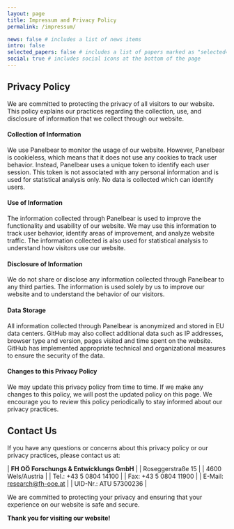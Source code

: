 ```yaml
---
layout: page
title: Impressum and Privacy Policy
permalink: /impressum/

news: false # includes a list of news items
intro: false
selected_papers: false # includes a list of papers marked as "selected={true}"
social: true # includes social icons at the bottom of the page
---
```

## Privacy Policy

We are committed to protecting the privacy of all visitors to our website. This policy explains our practices regarding the collection, use, and disclosure of information that we collect through our website.

#### Collection of Information

We use Panelbear to monitor the usage of our website. However, Panelbear is cookieless, which means that it does not use any cookies to track user behavior. Instead, Panelbear uses a unique token to identify each user session. This token is not associated with any personal information and is used for statistical analysis only. No data is collected which can identify users.

#### Use of Information

The information collected through Panelbear is used to improve the functionality and usability of our website. We may use this information to track user behavior, identify areas of improvement, and analyze website traffic. The information collected is also used for statistical analysis to understand how visitors use our website.

#### Disclosure of Information

We do not share or disclose any information collected through Panelbear to any third parties. The information is used solely by us to improve our website and to understand the behavior of our visitors.

#### Data Storage

All information collected through Panelbear is anonymized and stored in EU data centers. GitHub may also collect additional data such as IP addresses, browser type and version, pages visited and time spent on the website. GitHub has implemented appropriate technical and organizational measures to ensure the security of the data.

#### Changes to this Privacy Policy

We may update this privacy policy from time to time. If we make any changes to this policy, we will post the updated policy on this page. We encourage you to review this policy periodically to stay informed about our privacy practices.

## Contact Us

If you have any questions or concerns about this privacy policy or our privacy practices, please contact us at:

| **FH OÖ Forschungs & Entwicklungs GmbH** |
| Roseggerstraße 15 |
| 4600 Wels/Austria |
| Tel.: +43 5 0804 14100 |
| Fax: +43 5 0804 11900 |
| E-Mail: research@fh-ooe.at |
| UID-Nr.: ATU 57300236 |


We are committed to protecting your privacy and ensuring that your experience on our website is safe and secure.

**Thank you for visiting our website!**